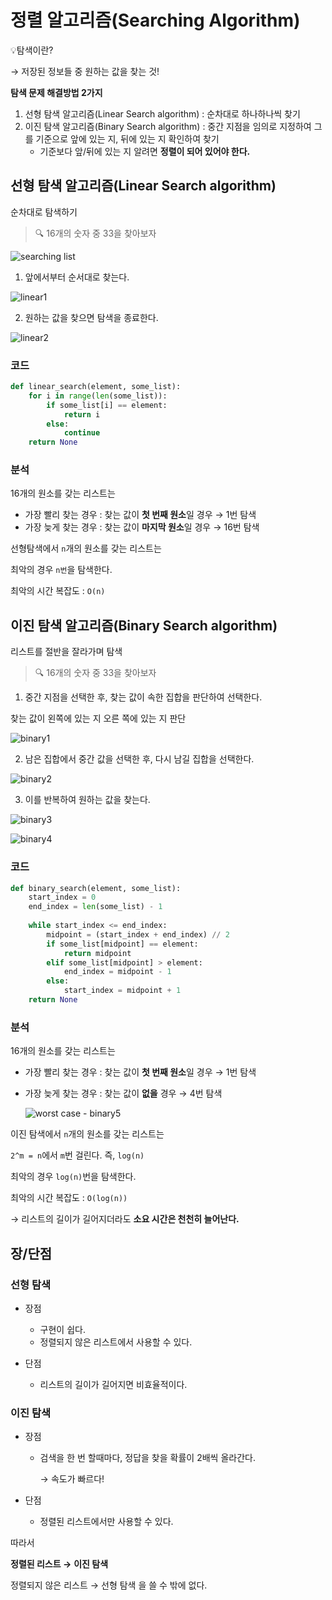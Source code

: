 # 정렬 알고리즘(Searching Algorithm)
💡탐색이란?

→ 저장된 정보들 중 원하는 값을 찾는 것!

**탐색 문제 해결방법 2가지**

1. 선형 탐색 알고리즘(Linear Search algorithm) : 순차대로 하나하나씩 찾기
2. 이진 탐색 알고리즘(Binary Search algorithm) : 중간 지점을 임의로 지정하여 그를 기준으로 앞에 있는 지, 뒤에 있는 지 확인하여 찾기
    - 기준보다 앞/뒤에 있는 지 알려면 **정렬이 되어 있어야 한다.**

## 선형 탐색 알고리즘(Linear Search algorithm)
순차대로 탐색하기

> 🔍 16개의 숫자 중 33을 찾아보자

![searching list](https://github.com/triflingness/CSnCT-Study/blob/aef8344cc66621c84bfd45675f2f1e72cd8806e7/Algorithm/imgs/sorting/searching%20list.png)

1. 앞에서부터 순서대로 찾는다.

![linear1](https://github.com/triflingness/CSnCT-Study/blob/aef8344cc66621c84bfd45675f2f1e72cd8806e7/Algorithm/imgs/sorting/linear1.png)

2. 원하는 값을 찾으면 탐색을 종료한다.

![linear2](https://github.com/triflingness/CSnCT-Study/blob/aef8344cc66621c84bfd45675f2f1e72cd8806e7/Algorithm/imgs/sorting/linear2.png)

### 코드

```python
def linear_search(element, some_list):
    for i in range(len(some_list)):
        if some_list[i] == element:
            return i
        else:
            continue
    return None
```

### 분석

16개의 원소를 갖는 리스트는

- 가장 빨리 찾는 경우 : 찾는 값이 **첫 번째 원소**일 경우 → 1번 탐색
- 가장 늦게 찾는 경우 :  찾는 값이 **마지막 원소**일 경우 → 16번 탐색

선형탐색에서 `n`개의 원소를 갖는 리스트는

최악의 경우 `n번`을 탐색한다.

최악의 시간 복잡도 : `O(n)`

## 이진 탐색 알고리즘(Binary Search algorithm)

리스트를 절반을 잘라가며 탐색

> 🔍 16개의 숫자 중 33을 찾아보자

1. 중간 지점을 선택한 후, 찾는 값이 속한 집합을 판단하여 선택한다.

찾는 값이 왼쪽에 있는 지 오른 쪽에 있는 지 판단

![binary1](https://github.com/triflingness/CSnCT-Study/blob/aef8344cc66621c84bfd45675f2f1e72cd8806e7/Algorithm/imgs/sorting/binary1.png)

2. 남은 집합에서 중간 값을 선택한 후, 다시 남길 집합을 선택한다.

![binary2](https://github.com/triflingness/CSnCT-Study/blob/aef8344cc66621c84bfd45675f2f1e72cd8806e7/Algorithm/imgs/sorting/binary2.png)

3. 이를 반복하여 원하는 값을 찾는다.

![binary3](https://github.com/triflingness/CSnCT-Study/blob/aef8344cc66621c84bfd45675f2f1e72cd8806e7/Algorithm/imgs/sorting/binary3.png)

![binary4](https://github.com/triflingness/CSnCT-Study/blob/aef8344cc66621c84bfd45675f2f1e72cd8806e7/Algorithm/imgs/sorting/binary4.png)

### 코드

```python
def binary_search(element, some_list):
    start_index = 0
    end_index = len(some_list) - 1
    
    while start_index <= end_index:
        midpoint = (start_index + end_index) // 2
        if some_list[midpoint] == element:
            return midpoint
        elif some_list[midpoint] > element:
            end_index = midpoint - 1
        else:
            start_index = midpoint + 1
    return None
```

### 분석

16개의 원소를 갖는 리스트는

- 가장 빨리 찾는 경우 : 찾는 값이 **첫 번째 원소**일 경우 → 1번 탐색
- 가장 늦게 찾는 경우 :  찾는 값이 **없을** 경우 → 4번 탐색

    ![worst case - binary5](https://github.com/triflingness/CSnCT-Study/blob/aef8344cc66621c84bfd45675f2f1e72cd8806e7/Algorithm/imgs/sorting/binary5.png)

이진 탐색에서 `n`개의 원소를 갖는 리스트는

`2^m = n`에서 `m`번 걸린다. 즉, `log(n)`

최악의 경우  `log(n)`번을 탐색한다.

최악의 시간 복잡도 : `O(log(n))`

→ 리스트의 길이가 길어지더라도 **소요 시간은 천천히 늘어난다.**

## 장/단점

### 선형 탐색

- 장점

  - 구현이 쉽다.
  - 정렬되지 않은 리스트에서 사용할 수 있다.

- 단점

  - 리스트의 길이가 길어지면 비효율적이다.

### 이진 탐색

- 장점

  - 검색을 한 번 할때마다, 정답을 찾을 확률이 2배씩 올라간다.

    → 속도가 빠르다!

- 단점

  - 정렬된 리스트에서만 사용할 수 있다.

따라서 

**정렬된 리스트 →** **이진 탐색**

정렬되지 않은 리스트 → 선형 탐색 을 쓸 수 밖에 없다.
